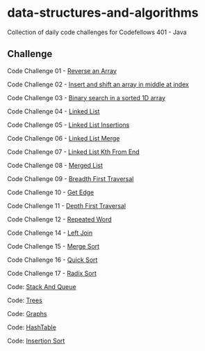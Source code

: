 # data-structures-and-algorithms
Collection of daily code challenges for Codefellows 401 - Java

## Challenge
Code Challenge 01 - [Reverse an Array](assets/challenge_readmes/ArrayReverse.md)

Code Challenge 02 - [Insert and shift an array in middle at index](assets/challenge_readmes/ArrayShift.md)

Code Challenge 03 - [Binary search in a sorted 1D array](assets/challenge_readmes/BinarySearch.md)

Code Challenge 04 - [Linked List](assets/challenge_readmes/LinkedList.md)

Code Challenge 05 - [Linked List Insertions](assets/challenge_readmes/LinkedListInsertion.md)

Code Challenge 06 - [Linked List Merge](assets/challenge_readmes/ll_merge.md)

Code Challenge 07 - [Linked List Kth From End](assets/challenge_readmes/ll_kth_from_end.md)

Code Challenge 08 - [Merged List](assets/challenge_readmes/ll_merged.md)

Code Challenge 09 - [Breadth First Traversal](assets/challenge_readmes/Graphs.md)

Code Challenge 10 - [Get Edge](assets/challenge_readmes/Graphs.md)

Code Challenge 11 - [Depth First Traversal](assets/challenge_readmes/Graphs.md)

Code Challenge 12 - [Repeated Word](assets/challenge_readmes/RepeatedWord.md)

Code Challenge 14 - [Left Join](assets/challenge_readmes/LeftJoin.md)

Code Challenge 15 - [Merge Sort](assets/challenge_readmes/MergeSort.md)

Code Challenge 16 - [Quick Sort](assets/challenge_readmes/QuickSort.md)

Code Challenge 17 - [Radix Sort](assets/challenge_readmes/RadixSort.md)



Code: [Stack And Queue](assets/challenge_readmes/stack_and_queue.md)

Code: [Trees](assets/challenge_readmes/Trees.md)

Code: [Graphs](assets/challenge_readmes/Graphs.md)

Code: [HashTable](assets/challenge_readmes/Hashtables.md)

Code: [Insertion Sort](assets/challenge_readmes/InsertionSort.md)





